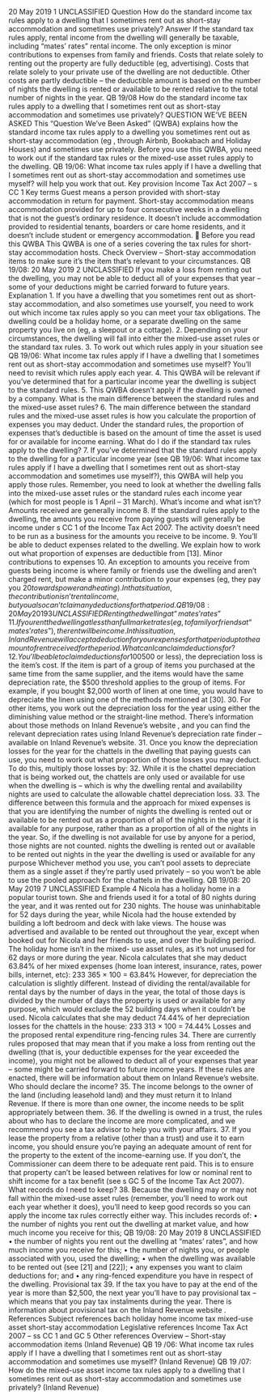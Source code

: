 20 May 2019 1 UNCLASSIFIED Question How do the standard income tax rules apply to a dwelling that I sometimes rent out as short-stay accommodation and sometimes use privately? Answer If the standard tax rules apply, rental income from the dwelling will generally be taxable, including “mates’ rates” rental income. The only exception is minor contributions to expenses from family and friends. Costs that relate solely to renting out the property are fully deductible (eg, advertising). Costs that relate solely to your private use of the dwelling are not deductible. Other costs are partly deductible – the deductible amount is based on the number of nights the dwelling is rented or available to be rented relative to the total number of nights in the year. QB 19/08 How do the standard income tax rules apply to a dwelling that I sometimes rent out as short-stay accommodation and sometimes use privately? QUESTION WE’VE BEEN ASKED This “Question We’ve Been Asked” (QWBA) explains how the standard income tax rules apply to a dwelling you sometimes rent out as short-stay accommodation (eg , through Airbnb, Bookabach and Holiday Houses) and sometimes use privately. Before you use this QWBA, you need to work out if the standard tax rules or the mixed-use asset rules apply to the dwelling. QB 19/06: What income tax rules apply if I have a dwelling that I sometimes rent out as short-stay accommodation and sometimes use myself? will help you work that out. Key provision Income Tax Act 2007 – s CC 1 Key terms Guest means a person provided with short-stay accommodation in return for payment. Short-stay accommodation means accommodation provided for up to four consecutive weeks in a dwelling that is not the guest’s ordinary residence. It doesn’t include accommodation provided to residential tenants, boarders or care home residents, and it doesn’t include student or emergency accommodation.  Before you read this QWBA This QWBA is one of a series covering the tax rules for short-stay accommodation hosts. Check Overview – Short-stay accommodation items to make sure it’s the item that’s relevant to your circumstances. QB 19/08: 20 May 2019 2 UNCLASSIFIED If you make a loss from renting out the dwelling, you may not be able to deduct all of your expenses that year – some of your deductions might be carried forward to future years. Explanation 1. If you have a dwelling that you sometimes rent out as short-stay accommodation, and also sometimes use yourself, you need to work out which income tax rules apply so you can meet your tax obligations. The dwelling could be a holiday home, or a separate dwelling on the same property you live on (eg, a sleepout or a cottage). 2. Depending on your circumstances, the dwelling will fall into either the mixed-use asset rules or the standard tax rules. 3. To work out which rules apply in your situation see QB 19/06: What income tax rules apply if I have a dwelling that I sometimes rent out as short-stay accommodation and sometimes use myself? You’ll need to revisit which rules apply each year. 4. This QWBA will be relevant if you’ve determined that for a particular income year the dwelling is subject to the standard rules. 5. This QWBA doesn’t apply if the dwelling is owned by a company. What is the main difference between the standard rules and the mixed-use asset rules? 6. The main difference between the standard rules and the mixed-use asset rules is how you calculate the proportion of expenses you may deduct. Under the standard rules, the proportion of expenses that’s deductible is based on the amount of time the asset is used for or available for income earning. What do I do if the standard tax rules apply to the dwelling? 7. If you’ve determined that the standard rules apply to the dwelling for a particular income year (see QB 19/06: What income tax rules apply if I have a dwelling that I sometimes rent out as short-stay accommodation and sometimes use myself?), this QWBA will help you apply those rules. Remember, you need to look at whether the dwelling falls into the mixed-use asset rules or the standard rules each income year (which for most people is 1 April – 31 March). What’s income and what isn’t? Amounts received are generally income 8. If the standard rules apply to the dwelling, the amounts you receive from paying guests will generally be income under s CC 1 of the Income Tax Act 2007. The activity doesn’t need to be run as a business for the amounts you receive to be income. 9. You’ll be able to deduct expenses related to the dwelling. We explain how to work out what proportion of expenses are deductible from \[13\]. Minor contributions to expenses 10. An exception to amounts you receive from guests being income is where family or friends use the dwelling and aren’t charged rent, but make a minor contribution to your expenses (eg, they pay you $20 towards power and heating). In that situation, the contribution isn’t rental income, but you also can’t claim any deductions for that period. QB 19/08: 20 May 2019 3 UNCLASSIFIED Renting the dwelling at “mates’ rates” 11. If you rent the dwelling at less than full market rates (eg, to family or friends at “mates’ rates”), the rent will be income. In this situation, Inland Revenue will accept a deduction for your expenses for that period up to the amount of rent received for the period. What can I can claim deductions for? 12. You’ll be able to claim deductions for 100% of expenses that solely relate to your rental activity. Any expenses that solely relate to your private use of the dwelling are not deductible. But many of your expenses will relate to both your income-earning and private use of the dwelling – these “mixed expenses” are only partly deductible. 13. You’ll also be able to claim deductions for the depreciation of the chattels in the dwelling that paying guests can use. But, as with your mixed expenses, you can only claim for part of the depreciation because the chattels are used when the dwelling is rented out to earn income and also when it’s used privately. 14. The following paragraphs will help you work out what deductions you may claim, and will help you calculate what percentage of your mixed expenses and depreciation is tax deductible. Expenses that are fully deductible – expenses that relate solely to rental activity 15. You may claim deductions for 100% of expenses that solely relate to your rental activity. This would include: • advertising costs, including any commission or fee you pay to an advertising platform or transaction facilitator (this doesn’t include any service fee the guests pay the platform – just fees you pay); • supplies used solely by your paying guests; • cleaning costs for the rental periods; • any additional insurance premium you pay (over what you would otherwise pay) because you rent out the property; and • any additional rates you have to pay (over what the normal residential rates would be) because you rent out the property. 16. You may have some expenses that you can split between being related solely to your rental activity and being mixed rental and private expenses. For example, expenses that have a fixed component and a usage component (eg, power). If you can identify actual usage charges for a period where the dwelling was only rented out and not used privately at all, you don’t have to apportion the usage component for that period – it is fully deductible. The fixed charge component still needs to be apportioned, as it’s necessary to maintain a power connection, which is used both privately and by paying guests. Expenses that are non-deductible – expenses that relate solely to private use 17. Any expenses that relate solely to private use of the dwelling are not deductible (this includes use by family or friends who aren’t charged rent). For example, if you use the dwelling for a month over the summer and you can identify actual usage charges that are a component to some of your expenses (eg, power), you can’t deduct any of the usage component for that period as it relates solely to your private use of the dwelling. Similarly, any consumables you use at the dwelling are not deductible. QB 19/08: 20 May 2019 4 UNCLASSIFIED Expenses that are partly deductible – expenses that relate to both rental activity and private use 18. You may only claim deductions for part of an y expenses that relate to both your rental activity and the private use of the dwelling. These sorts of mixed expenses would include: • power bills (but see \[16\] and \[17\]); • internet expenses; • interest on your home loan; • property insurance (or what the insurance premium would be if you have to pay more because you rent out the property); • repairs and maintenance; and • rates (or what the normal residential rates would be if you have to pay more because you rent out the property). 19. Where you rent out a dwelling that you also sometimes use, to work out what proportion of these mixed expenses you may claim, you need to take into account: • the periods the property is rented out (including at “mates’ rates”) or available to be rented out; and • the periods the property is used privately (this includes use by family or friends who aren’t charged rent). 20. Generally, to work out the proportion of your expenses you may deduct, you multiply those expenses by: 21. You’ll need to keep track of the number of nights you rent out the dwelling, and you’ll need to have evidence of when it was available to be rented out. This evidence needs to be more than a mere statement of its availability, sporadic or limited advertising, or advertising that isn’t likely to attract many customers. You need to have evidence of active and regular marketing of the space at market rates, and that it’s available at times and for periods that demonstrate it’s genuinely available to rent. 22. Nights the dwelling is used privately aren’t counted as nights it’s available to be rented out. This is the case even if the property remains advertised (eg, if you don’t mark it as being “unavailable” or “booked” in an online booking system). Private use includes when you use the dwelling, and also when family or friends use it if they aren’t charged rent (even if they make a minor contribution to your expenses, as noted at \[10\]). 23. If renters have access to the whole dwelling (ie, there are no parts they are not permitted to use), your apportionment is just based on the number of nights the dwelling is rented out or available to be rented out, as a proportion of the total nights in the year. nights the dwelling is rented out or available to be rented out nights in the year QB 19/08: 20 May 2019 5 UNCLASSIFIED 24. If part of the house isn’t available for use by the guest (eg, a locked room in which you store your personal possessions), you may not deduct the proportion of mixed expenses that relate to that space. You need to factor in the floor area calculations like this: Example 3 Nathan and Joel from Example 2 keep items they and their family use on holiday in one of the bedrooms in the house, which is locked, and can’t be used by guests. The bedroom is 25m 2 , and the whole house is 200m 2 Nathan and Joel calculate that they may deduct 63.53% of their mixed expenses: 175 200 × 265 365 × 100 = 63.53% Depreciation of chattels 25. As noted at \[13\], you’ll also be able to claim deductions for the depreciation of the chattels in the dwelling that paying guests can use. Depreciation deductions reflect that chattels in the dwelling are subject to wear and tear, resulting in a reduction in their value while being used to earn income. 26. As with your mixed expenses, you may only claim for part of the depreciation because the chattels are used when the dwelling is rented out to earn income and also when it’s used privately. 27. The approach to work out how much depreciation you may claim each year is similar to the approach for apportioning mixed expenses. But it does differ slightly, as there is a specific apportionment formula in the Income Tax Act 2007 for depreciation of assets partly used to earn income. Example 2 Nathan and Joel have a holiday house in Queenstown, that they and their extended family use for a total of 100 nights during the year. The house is rented out for 240 nights during the year, and is advertised and available to be rented out throughout the year except when the family want to use it. The holiday house isn’t in the mixed-use asset rules, as it’s not unused for 62 days or more during the year. Nathan and Joel may deduct 100% of their expenses that relate solely to the rental activity. These expenses include the cost of advertising the house for rent, their host service fees, the additional rates they pay (over what the normal residential rates would be) because they rent the property out, and the additional insurance premium they pay (over what they’d otherwise pay) because they rent the property out. The house is rented out or available to be rented out for 265 out of the 365 nights of the year, so Nathan and Joel calculate that they may deduct 72.60% of their mixed expenses: 265 365 × 100 = 72.60% These expenses include the interest on Nathan and Joel’s home loan, utility bills, repairs and maintenance costs, the amount of their rates that equates to what the standard residential rates would be if the property wasn’t in a higher rating category, and the amount of their insurance premium that equates to what their premium would be if the property wasn’t rented out. QB 19/08: 20 May 2019 6 UNCLASSIFIED 28. Before you can apply the formula, you need to work out the depreciation loss for the year for each asset. 29. For low value items ($500 or less), the depreciation loss is the item’s cost. If the item is part of a group of items you purchased at the same time from the same supplier, and the items would have the same depreciation rate, the $500 threshold applies to the group of items. For example, if you bought $2,000 worth of linen at one time, you would have to depreciate the linen using one of the methods mentioned at \[30\]. 30. For other items, you work out the depreciation loss for the year using either the diminishing value method or the straight-line method. There’s information about those methods on Inland Revenue’s website , and you can find the relevant depreciation rates using Inland Revenue’s depreciation rate finder – available on Inland Revenue’s website. 31. Once you know the depreciation losses for the year for the chattels in the dwelling that paying guests can use, you need to work out what proportion of those losses you may deduct. To do this, multiply those losses by: 32. While it is the chattel depreciation that is being worked out, the chattels are only used or available for use when the dwelling is – which is why the dwelling rental and availability nights are used to calculate the allowable chattel depreciation loss. 33. The difference between this formula and the approach for mixed expenses is that you are identifying the number of nights the dwelling is rented out or available to be rented out as a proportion of all of the nights in the year it is available for any purpose, rather than as a proportion of all of the nights in the year. So, if the dwelling is not available for use by anyone for a period, those nights are not counted. nights the dwelling is rented out or available to be rented out nights in the year the dwelling is used or available for any purpose Whichever method you use, you can’t pool assets to depreciate them as a single asset if they’re partly used privately – so you won’t be able to use the pooled approach for the chattels in the dwelling. QB 19/08: 20 May 2019 7 UNCLASSIFIED Example 4 Nicola has a holiday home in a popular tourist town. She and friends used it for a total of 80 nights during the year, and it was rented out for 230 nights. The house was uninhabitable for 52 days during the year, while Nicola had the house extended by building a loft bedroom and deck with lake views. The house was advertised and available to be rented out throughout the year, except when booked out for Nicola and her friends to use, and over the building period. The holiday home isn’t in the mixed- use asset rules, as it’s not unused for 62 days or more during the year. Nicola calculates that she may deduct 63.84% of her mixed expenses (home loan interest, insurance, rates, power bills, internet, etc): 233 365 × 100 = 63.84% However, for depreciation the calculation is slightly different. Instead of dividing the rental/available for rental days by the number of days in the year, the total of those days is divided by the number of days the property is used or available for any purpose, which would exclude the 52 building days when it couldn’t be used. Nicola calculates that she may deduct 74.44% of her depreciation losses for the chattels in the house: 233 313 × 100 = 74.44% Losses and the proposed rental expenditure ring-fencing rules 34. There are currently rules proposed that may mean that if you make a loss from renting out the dwelling (that is, your deductible expenses for the year exceeded the income), you might not be allowed to deduct all of your expenses that year – some might be carried forward to future income years. If these rules are enacted, there will be information about them on Inland Revenue’s website. Who should declare the income? 35. The income belongs to the owner of the land (including leasehold land) and they must return it to Inland Revenue. If there is more than one owner, the income needs to be split appropriately between them. 36. If the dwelling is owned in a trust, the rules about who has to declare the income are more complicated, and we recommend you see a tax advisor to help you with your affairs. 37. If you lease the property from a relative (other than a trust) and use it to earn income, you should ensure you’re paying an adequate amount of rent for the property to the extent of the income-earning use. If you don’t, the Commissioner can deem there to be adequate rent paid. This is to ensure that property can’t be leased between relatives for low or nominal rent to shift income for a tax benefit (see s GC 5 of the Income Tax Act 2007). What records do I need to keep? 38. Because the dwelling may or may not fall within the mixed-use asset rules (remember, you’ll need to work out each year whether it does), you’ll need to keep good records so you can apply the income tax rules correctly either way. This includes records of: • the number of nights you rent out the dwelling at market value, and how much income you receive for this; QB 19/08: 20 May 2019 8 UNCLASSIFIED • the number of nights you rent out the dwelling at “mates’ rates”, and how much income you receive for this; • the number of nights you, or people associated with you, used the dwelling; • when the dwelling was available to be rented out (see \[21\] and \[22\]); • any expenses you want to claim deductions for; and • any ring-fenced expenditure you have in respect of the dwelling. Provisional tax 39. If the tax you have to pay at the end of the year is more than $2,500, the next year you’ll have to pay provisional tax – which means that you pay tax instalments during the year. There is information about provisional tax on the Inland Revenue website . References Subject references bach holiday home income tax mixed-use asset short-stay accommodation Legislative references Income Tax Act 2007 – ss CC 1 and GC 5 Other references Overview – Short-stay accommodation items (Inland Revenue) QB 19 /06: What income tax rules apply if I have a dwelling that I sometimes rent out as short-stay accommodation and sometimes use myself? (Inland Revenue) QB 19 /07: How do the mixed-use asset income tax rules apply to a dwelling that I sometimes rent out as short-stay accommodation and sometimes use privately? (Inland Revenue)